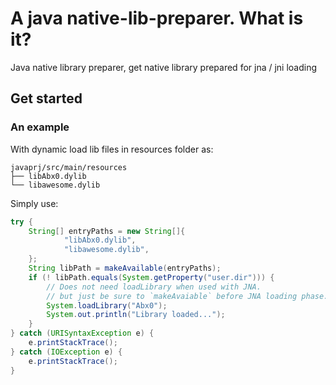 # A java native-lib-preparer. What is it?

Java native library preparer, get native library prepared for jna / jni loading

## Get started

### An example

With dynamic load lib files in resources folder as: 

```
javaprj/src/main/resources
├── libAbx0.dylib 
└── libawesome.dylib

```

Simply use: 

```java 
try {
    String[] entryPaths = new String[]{
            "libAbx0.dylib",
            "libawesome.dylib",
    };
    String libPath = makeAvailable(entryPaths);
    if (! libPath.equals(System.getProperty("user.dir"))) {
        // Does not need loadLibrary when used with JNA.
        // but just be sure to `makeAvaiable` before JNA loading phase.  
        System.loadLibrary("Abx0");
        System.out.println("Library loaded...");
    }
} catch (URISyntaxException e) {
    e.printStackTrace();
} catch (IOException e) {
    e.printStackTrace();
}
```
